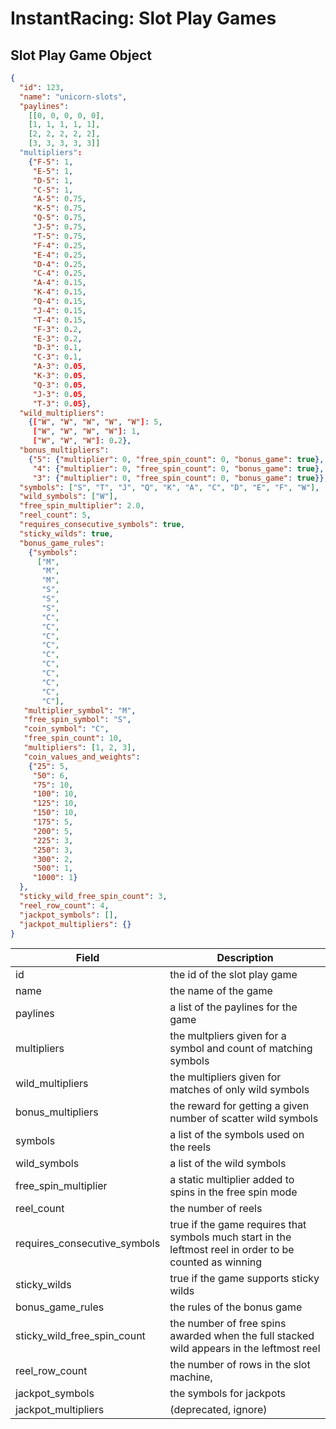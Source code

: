 # InstantRacing: Slot Play Games

## Slot Play Game Object

```json
{
  "id": 123,
  "name": "unicorn-slots",
  "paylines":
    [[0, 0, 0, 0, 0],
    [1, 1, 1, 1, 1],
    [2, 2, 2, 2, 2],
    [3, 3, 3, 3, 3]]
  "multipliers": 
    {"F-5": 1,
     "E-5": 1,
     "D-5": 1,
     "C-5": 1,
     "A-5": 0.75,
     "K-5": 0.75,
     "Q-5": 0.75,
     "J-5": 0.75,
     "T-5": 0.75,
     "F-4": 0.25,
     "E-4": 0.25,
     "D-4": 0.25,
     "C-4": 0.25,
     "A-4": 0.15,
     "K-4": 0.15,
     "Q-4": 0.15,
     "J-4": 0.15,
     "T-4": 0.15,
     "F-3": 0.2,
     "E-3": 0.2,
     "D-3": 0.1,
     "C-3": 0.1,
     "A-3": 0.05,
     "K-3": 0.05,
     "Q-3": 0.05,
     "J-3": 0.05,
     "T-3": 0.05},
  "wild_multipliers": 
    {["W", "W", "W", "W", "W"]: 5,
     ["W", "W", "W", "W"]: 1,
     ["W", "W", "W"]: 0.2},
  "bonus_multipliers": 
    {"5": {"multiplier": 0, "free_spin_count": 0, "bonus_game": true},
     "4": {"multiplier": 0, "free_spin_count": 0, "bonus_game": true},
     "3": {"multiplier": 0, "free_spin_count": 0, "bonus_game": true}},
  "symbols": ["S", "T", "J", "Q", "K", "A", "C", "D", "E", "F", "W"],
  "wild_symbols": ["W"],
  "free_spin_multiplier": 2.0,
  "reel_count": 5,
  "requires_consecutive_symbols": true,
  "sticky_wilds": true,
  "bonus_game_rules": 
    {"symbols": 
      ["M",
       "M",
       "M",
       "S",
       "S",
       "S",
       "C",
       "C",
       "C",
       "C",
       "C",
       "C",
       "C",
       "C",
       "C",
       "C"],
   "multiplier_symbol": "M",
   "free_spin_symbol": "S",
   "coin_symbol": "C",
   "free_spin_count": 10,
   "multipliers": [1, 2, 3],
   "coin_values_and_weights": 
    {"25": 5,
     "50": 6,
     "75": 10,
     "100": 10,
     "125": 10,
     "150": 10,
     "175": 5,
     "200": 5,
     "225": 3,
     "250": 3,
     "300": 2,
     "500": 1,
     "1000": 1}
  },
  "sticky_wild_free_spin_count": 3,
  "reel_row_count": 4,
  "jackpot_symbols": [],
  "jackpot_multipliers": {}
}
```

Field | Description
----- | -----------
id | the id of the slot play game
name | the name of the game
paylines | a list of the paylines for the game
multipliers | the multpliers given for a symbol and count of matching symbols
wild_multipliers | the multipliers given for matches of only wild symbols
bonus_multipliers | the reward for getting a given number of scatter wild symbols
symbols | a list of the symbols used on the reels
wild_symbols | a list of the wild symbols
free_spin_multiplier | a static multiplier added to spins in the free spin mode
reel_count | the number of reels
requires_consecutive_symbols | true if the game requires that symbols much start in the leftmost reel in order to be counted as winning
sticky_wilds | true if the game supports sticky wilds
bonus_game_rules | the rules of the bonus game
sticky_wild_free_spin_count | the number of free spins awarded when the full stacked wild appears in the leftmost reel
reel_row_count | the number of rows in the slot machine,
jackpot_symbols | the symbols for jackpots
jackpot_multipliers | (deprecated, ignore)